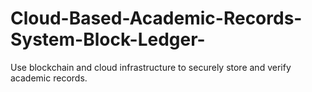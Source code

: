# Cloud-Based-Academic-Records-System-Block-Ledger-
Use blockchain and cloud infrastructure to securely store and verify academic records.
